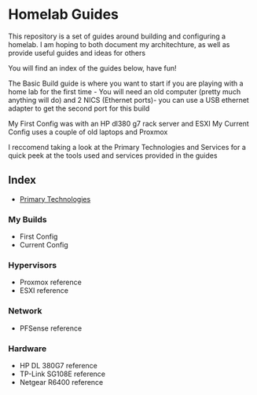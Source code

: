 # Homelab Guides
This repository is a set of guides around building and configuring a homelab.
I am hoping to both document my architechture, as well as provide useful guides and ideas for others 

You will find an index of the  guides below, have fun!

The Basic Build guide is where you want to start if you are playing with a home lab for the first time - You will need an old computer (pretty much anything will do) and 2 NICS (Ethernet ports)- you can use a USB ethernet adapter to get the second port for this build

My First Config was with an HP dl380 g7 rack server and ESXI
My Current Config uses a couple of old laptops and Proxmox

I reccomend taking a look at the Primary Technologies and Services for a quick peek at the tools used and services provided in the guides


## Index
- [Primary Technologies](primaryServicesAndTechnologies.md)

### My Builds
- First Config
- Current Config

### Hypervisors
- Proxmox reference
- ESXI reference

### Network
- PFSense reference

### Hardware
- HP DL 380G7 reference
- TP-Link SG108E reference
- Netgear R6400 reference